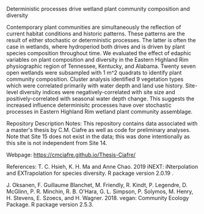 Deterministic processes drive wetland plant community composition and diversity

Contemporary plant communities are simultaneously the reflection of current habitat conditions and historic patterns. These patterns are the result of either stochastic or deterministic processes. The latter is often the case in wetlands, where hydroperiod both drives and is driven by plant species composition throughout time. We evaluated the effect of edaphic variables on plant composition and diversity in the Eastern Highland Rim physiographic region of Tennessee, Kentucky, and Alabama. Twenty seven open wetlands were subsampled with 1 m^2 quadrats to identify plant community composition. Cluster analysis identified 9 vegetation types which were correlated primarily with water depth and land use history. Site-level diversity indices were negatively-correlated with site size and positively-correlated with seasonal water depth change. This suggests the increased influence determinisitc processes have over stochastic processes in Eastern Highland Rim wetland plant community assemblage.

Repository Description Notes:
This repository contains data associated with a master's thesis by C.M. Ciafre as well as code for preliminary analyses. Note that Site 15 does not exist in the data; this was done intentionally as this site is not independent from Site 14.

Webpage: https://cmciafre.github.io/Thesis-Ciafre/

References:
T. C. Hsieh, K. H. Ma and Anne Chao. 2019 iNEXT: iNterpolation and EXTrapolation for species diversity. R     package version 2.0.19 .

J. Oksanen, F. Guillaume Blanchet, M. Friendly, R. Kindt, P. Legendre, D. McGlinn, P. R. Minchin, R. B. O'Hara, G. L. Simpson, P. Solymos, M. Henry, H. Stevens, E. Szoecs, and H. Wagner. 2018. vegan: Community Ecology Package. R package version 2.5.3.
